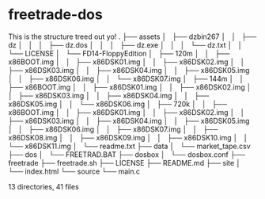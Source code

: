 # freetrade-dos
This is the structure treed out yo!
.
├── assets
│   ├── dzbin267
│   │   ├── dz
│   │   │   ├── dz.dos
│   │   │   ├── dz.exe
│   │   │   └── dz.txt
│   │   └── LICENSE
│   └── FD14-FloppyEdition
│       ├── 120m
│       │   ├── x86BOOT.img
│       │   ├── x86DSK01.img
│       │   ├── x86DSK02.img
│       │   ├── x86DSK03.img
│       │   ├── x86DSK04.img
│       │   ├── x86DSK05.img
│       │   ├── x86DSK06.img
│       │   └── x86DSK07.img
│       ├── 144m
│       │   ├── x86BOOT.img
│       │   ├── x86DSK01.img
│       │   ├── x86DSK02.img
│       │   ├── x86DSK03.img
│       │   ├── x86DSK04.img
│       │   ├── x86DSK05.img
│       │   └── x86DSK06.img
│       ├── 720k
│       │   ├── x86BOOT.img
│       │   ├── x86DSK01.img
│       │   ├── x86DSK02.img
│       │   ├── x86DSK03.img
│       │   ├── x86DSK04.img
│       │   ├── x86DSK05.img
│       │   ├── x86DSK06.img
│       │   ├── x86DSK07.img
│       │   ├── x86DSK08.img
│       │   ├── x86DSK09.img
│       │   ├── x86DSK10.img
│       │   └── x86DSK11.img
│       └── readme.txt
├── data
│   └── market_tape.csv
├── dos
│   └── FREETRAD.BAT
├── dosbox
│   └── dosbox.conf
├── freetrade
├── freetrade.sh
├── LICENSE
├── README.md
├── site
│   └── index.html
└── source
    └── main.c

13 directories, 41 files
